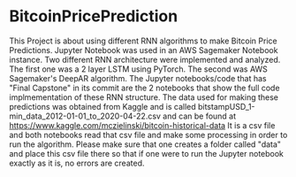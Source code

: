 # BitcoinPricePrediction

This Project is about using different RNN algorithms to make Bitcoin Price Predictions. Jupyter Notebook was used in an AWS Sagemaker Notebook instance.
Two different RNN architecture were implemented and analyzed. The first one was a 2 layer LSTM using PyTorch. The second was AWS Sagemaker's DeepAR algorithm. 
The Jupyter notebooks/code that has "Final Capstone" in its commit are the 2 notebooks that show the full code implmementation of these RNN structure.
The data used for making these predictions was obtained from Kaggle and is called bitstampUSD_1-min_data_2012-01-01_to_2020-04-22.csv and can be found at 
https://www.kaggle.com/mczielinski/bitcoin-historical-data
It is a csv file and both notebooks read that csv file and make some processing in order to run the algorithm. Please make sure that one creates a folder called "data" and place this csv file there so that if one were to run the Jupyter notebook exactly as it is, no errors are created.


